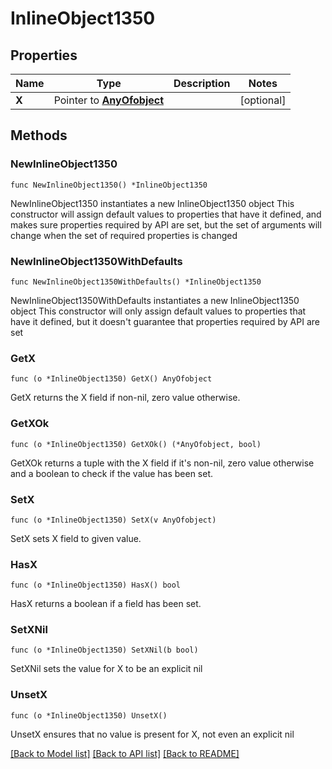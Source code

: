 # InlineObject1350

## Properties

Name | Type | Description | Notes
------------ | ------------- | ------------- | -------------
**X** | Pointer to [**AnyOfobject**](anyOf&lt;object&gt;.md) |  | [optional] 

## Methods

### NewInlineObject1350

`func NewInlineObject1350() *InlineObject1350`

NewInlineObject1350 instantiates a new InlineObject1350 object
This constructor will assign default values to properties that have it defined,
and makes sure properties required by API are set, but the set of arguments
will change when the set of required properties is changed

### NewInlineObject1350WithDefaults

`func NewInlineObject1350WithDefaults() *InlineObject1350`

NewInlineObject1350WithDefaults instantiates a new InlineObject1350 object
This constructor will only assign default values to properties that have it defined,
but it doesn't guarantee that properties required by API are set

### GetX

`func (o *InlineObject1350) GetX() AnyOfobject`

GetX returns the X field if non-nil, zero value otherwise.

### GetXOk

`func (o *InlineObject1350) GetXOk() (*AnyOfobject, bool)`

GetXOk returns a tuple with the X field if it's non-nil, zero value otherwise
and a boolean to check if the value has been set.

### SetX

`func (o *InlineObject1350) SetX(v AnyOfobject)`

SetX sets X field to given value.

### HasX

`func (o *InlineObject1350) HasX() bool`

HasX returns a boolean if a field has been set.

### SetXNil

`func (o *InlineObject1350) SetXNil(b bool)`

 SetXNil sets the value for X to be an explicit nil

### UnsetX
`func (o *InlineObject1350) UnsetX()`

UnsetX ensures that no value is present for X, not even an explicit nil

[[Back to Model list]](../README.md#documentation-for-models) [[Back to API list]](../README.md#documentation-for-api-endpoints) [[Back to README]](../README.md)



